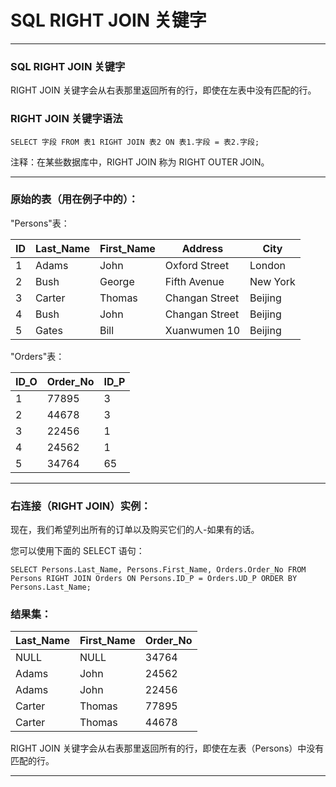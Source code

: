 # SQL RIGHT JOIN 关键字

---
### SQL RIGHT JOIN 关键字

RIGHT JOIN 关键字会从右表那里返回所有的行，即使在左表中没有匹配的行。

### RIGHT JOIN 关键字语法

```
SELECT 字段 FROM 表1 RIGHT JOIN 表2 ON 表1.字段 = 表2.字段;
```

注释：在某些数据库中，RIGHT JOIN 称为 RIGHT OUTER JOIN。

---
### 原始的表（用在例子中的）：

"Persons"表：

ID | Last_Name | First_Name | Address        | City
---|-----------|------------|----------------|---------
1  | Adams     | John       | Oxford Street  | London
2  | Bush      | George     | Fifth Avenue   | New York
3  | Carter    | Thomas     | Changan Street | Beijing
4  | Bush      | John       | Changan Street | Beijing
5  | Gates     | Bill       | Xuanwumen 10   | Beijing

"Orders"表：

ID_O | Order_No | ID_P
-----|----------|------
1    |    77895 |    3
2    |    44678 |    3
3    |    22456 |    1
4    |    24562 |    1
5    |    34764 |   65

---
### 右连接（RIGHT JOIN）实例：

现在，我们希望列出所有的订单以及购买它们的人-如果有的话。

您可以使用下面的 SELECT 语句：

```
SELECT Persons.Last_Name, Persons.First_Name, Orders.Order_No FROM Persons RIGHT JOIN Orders ON Persons.ID_P = Orders.UD_P ORDER BY Persons.Last_Name;
```

### 结果集：

Last_Name | First_Name | Order_No
----------|------------|---------
NULL      | NULL       |    34764 
Adams     | John       |    24562 
Adams     | John       |    22456 
Carter    | Thomas     |    77895 
Carter    | Thomas     |    44678 

RIGHT JOIN 关键字会从右表那里返回所有的行，即使在左表（Persons）中没有匹配的行。

---